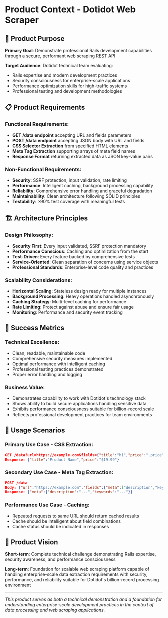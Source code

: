 # Product Context - Dotidot Web Scraper

## 🎯 Product Purpose

**Primary Goal**: Demonstrate professional Rails development capabilities through a secure, performant web scraping REST API

**Target Audience**: Dotidot technical team evaluating:
- Rails expertise and modern development practices
- Security consciousness for enterprise-scale applications  
- Performance optimization skills for high-traffic systems
- Professional testing and development methodologies

## 📋 Product Requirements

### **Functional Requirements:**
- **GET /data endpoint** accepting URL and fields parameters
- **POST /data endpoint** accepting JSON body with URL and fields
- **CSS Selector Extraction** from specified HTML elements
- **Meta Tag Extraction** supporting arrays of meta field names
- **Response Format** returning extracted data as JSON key-value pairs

### **Non-Functional Requirements:**
- **Security**: SSRF protection, input validation, rate limiting
- **Performance**: Intelligent caching, background processing capability
- **Reliability**: Comprehensive error handling and graceful degradation
- **Maintainability**: Clean architecture following SOLID principles
- **Testability**: >90% test coverage with meaningful tests

## 🏗️ Architecture Principles

### **Design Philosophy:**
- **Security First**: Every input validated, SSRF protection mandatory
- **Performance Conscious**: Caching and optimization from the start
- **Test-Driven**: Every feature backed by comprehensive tests
- **Service-Oriented**: Clean separation of concerns using service objects
- **Professional Standards**: Enterprise-level code quality and practices

### **Scalability Considerations:**
- **Horizontal Scaling**: Stateless design ready for multiple instances
- **Background Processing**: Heavy operations handled asynchronously
- **Caching Strategy**: Multi-level caching for performance
- **Rate Limiting**: Protect against abuse and ensure fair usage
- **Monitoring**: Performance and security event tracking

## 🎯 Success Metrics

### **Technical Excellence:**
- Clean, readable, maintainable code
- Comprehensive security measures implemented
- Optimal performance with intelligent caching  
- Professional testing practices demonstrated
- Proper error handling and logging

### **Business Value:**
- Demonstrates capability to work with Dotidot's technology stack
- Shows ability to build secure applications handling sensitive data
- Exhibits performance consciousness suitable for billion-record scale
- Reflects professional development practices for team environments

## 🔄 Usage Scenarios

### **Primary Use Case - CSS Extraction:**
```json
GET /data?url=https://example.com&fields={"title":"h1","price":".price"}
Response: {"title":"Product Name","price":"$19.99"}
```

### **Secondary Use Case - Meta Tag Extraction:**
```json
POST /data
Body: {"url":"https://example.com","fields":{"meta":["description","keywords"]}}
Response: {"meta":{"description":"...","keywords":"..."}}
```

### **Performance Use Case - Caching:**
- Repeated requests to same URL should return cached results
- Cache should be intelligent about field combinations
- Cache status should be indicated in responses

## 🎊 Product Vision

**Short-term**: Complete technical challenge demonstrating Rails expertise, security awareness, and performance consciousness

**Long-term**: Foundation for scalable web scraping platform capable of handling enterprise-scale data extraction requirements with security, performance, and reliability suitable for Dotidot's billion-record processing environment

---

*This product serves as both a technical demonstration and a foundation for understanding enterprise-scale development practices in the context of data processing and web scraping applications.*
